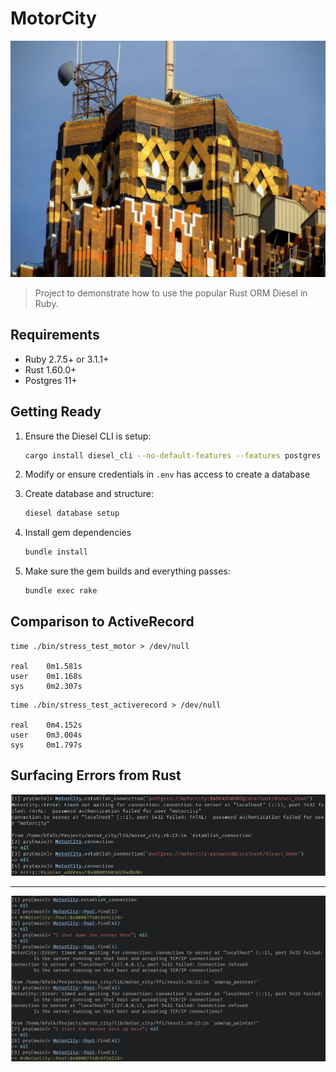 # MotorCity

<img src="./media/motor-city.jpg" />

> Project to demonstrate how to use the popular Rust ORM Diesel in Ruby.

## Requirements

 * Ruby 2.7.5+ or 3.1.1+
 * Rust 1.60.0+
 * Postgres 11+

## Getting Ready

1. Ensure the Diesel CLI is setup:

   ```bash
   cargo install diesel_cli --no-default-features --features postgres
   ```

2. Modify or ensure credentials in `.env` has access to create a database

3. Create database and structure:

   ```bash
   diesel database setup
   ```

4. Install gem dependencies

   ```bash
   bundle install
   ```
5. Make sure the gem builds and everything passes:

   ```bash
   bundle exec rake
   ```

## Comparison to ActiveRecord

```
time ./bin/stress_test_motor > /dev/null

real    0m1.581s
user    0m1.168s
sys     0m2.307s
```

```
time ./bin/stress_test_activerecord > /dev/null

real    0m4.152s
user    0m3.004s
sys     0m1.797s
```

## Surfacing Errors from Rust

<img src="./media/surfacing-errors-from-rust.png" />

<hr />

<img src="./media/surfacing-find-errors-from-rust.png" />
